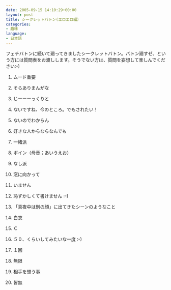 ```yaml
---
date: 2005-09-15 14:10:29+00:00
layout: post
title: シークレットバトン(エロエロ編）
categories:
- 趣味
language:
- 日本語
---
```


フェチバトンに続いて廻ってきましたシークレットバトン。バトン廻すゼ、という方には質問表をお渡しします。そうでない方は、質問を妄想して楽しんでください:-)






  1. ムード重要


  2. そらありまんがな


  3. じーーーっくりと


  4. ないですね、今のところ。でもされたい！


  5. ないのでわからん


  6. 好きな人からならなんでも


  7. 一緒派


  8. ボイン（母音；あいうえお）


  9. なし派


  10. 窓に向かって


  11. いません


  12. 恥ずかしくて書けません :-)


  13. 「真夜中は別の顔」に出てきたシーンのようなこと


  14. 白衣


  15. Ｃ


  16. ５０、くらいしてみたいな一度 :-)


  17. １回


  18. 無限


  19. 相手を想う事


  20. 皆無
